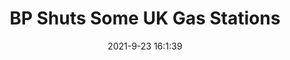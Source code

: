 ---
"title": "BP Shuts Some UK Gas Stations"
"date": "2021-9-23 16:1:39"
"feed_name": "RIGZONE"
"feed_website": "http://www.rigzone.com/"
"feed_rss": "http://www.rigzone.com/news/rss/rigzone_latest.aspx"
"link": "https://www.rigzone.com/news/wire/bp_shuts_some_uk_gas_stations-23-sep-2021-166517-article/?rss=true"
"file": "_posts/2021-1-1-74bd5d0c96bfa034b78ac5d2cab1ea5b6eaf32b0.md"
"accident": "0"
"drilling": "0"
"dead": "0"
"injured": "0"
"where": "unknown site"
"place": "unknown place"
---
